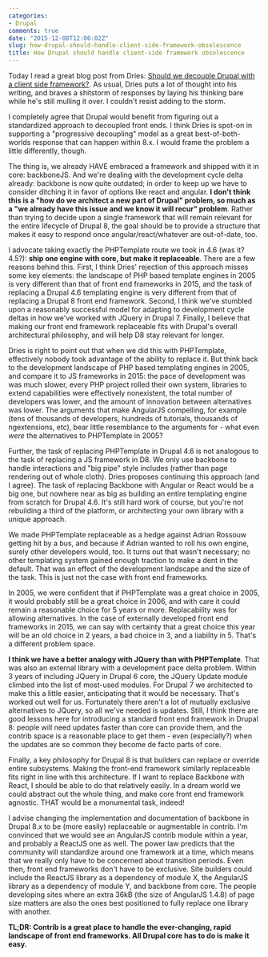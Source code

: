 ```yaml
---
categories:
- Drupal
comments: true
date: "2015-12-08T12:06:02Z"
slug: how-drupal-should-handle-client-side-framework-obsolescence
title: How Drupal should handle client-side framework obsolescence
---
```

Today I read a great blog post from Dries: [Should we decouple Drupal with a client side framework?](http://buytaert.net/should-we-decouple-drupal-with-a-client-side-framework?utm_content=buffer17eab&utm_medium=social&utm_source=twitter.com&utm_campaign=buffer). As usual, Dries puts a lot of thought into his writing, and braves a shitstorm of responses by laying his thinking bare while he's still mulling it over. I couldn't resist adding to the storm.

I completely agree that Drupal would benefit from figuring out a standardized approach to decoupled front ends. I think Dries is spot-on in supporting a "progressive decoupling" model as a great best-of-both-worlds response that can happen within 8.x. I would frame the problem a little differently, though.

The thing is, we already HAVE embraced a framework and shipped with it in core: backboneJS. And we're dealing with the development cycle delta already: backbone is now quite outdated; in order to keep up we have to consider ditching it in favor of options like react and angular.  **I don't think this is a "how do we architect a new part of Drupal" problem, so much as a "we already have this issue and we know it will recur" problem**. Rather than trying to decide upon a single framework that will remain relevant for the entire lifecycle of Drupal 8, the goal should be to provide a structure that makes it easy to respond once angular/react/whatever are out-of-date, too.

I advocate taking exactly the PHPTemplate route we took in 4.6 (was it? 4.5?): **ship one engine with core, but make it replaceable**. There are a few reasons behind this. First, I think Dries' rejection of this approach misses some key elements: the landscape of PHP based template engines in 2005 is very different than that of front end frameworks in 2015, and the task of replacing a Drupal 4.6 templating engine is very different from that of replacing a Drupal 8 front end framework. Second, I think we've stumbled upon a reasonably successful model for adapting to development cycle deltas in how we've worked with JQuery in Drupal 7. Finally, I believe that making our front end framework replaceable fits with Drupal's overall architectural philosophy, and will help D8 stay relevant for longer.

Dries is right to point out that when we did this with PHPTemplate, effectively nobody took advantage of the ability to replace it. But think back to the development landscape of PHP based templating engines in 2005, and compare it to JS frameworks in 2015: the pace of development was was much slower, every PHP project rolled their own system, libraries to extend capabilities were effectively nonexistent, the total number of developers was lower, and the amount of innovation between alternatives was lower. The arguments that make AngularJS compelling, for example (tens of thousands of developers, hundreds of tutorials, thousands of ngextensions, etc), bear little resemblance to the arguments for - what even *were* the alternatives to PHPTemplate in 2005? 

Further, the task of replacing PHPTemplate in Drupal 4.6 is not analogous to the task of replacing a JS framework in D8. We only use backbone to handle interactions and "big pipe" style includes (rather than page rendering out of whole cloth). Dries proposes continuing this approach (and I agree). The task of replacing Backbone with Angular or React would be a big one, but nowhere near as big as building an entire templating engine from scratch for Drupal 4.6. It's still hard work of course, but you're not rebuilding a third of the platform, or architecting your own library with a unique approach.

We made PHPTemplate replaceable as a hedge against Adrian Rossouw getting hit by a bus, and because if Adrian wanted to roll his own engine, surely other developers would, too. It turns out that wasn't necessary; no other templating system gained enough traction to make a dent in the default. That was an effect of the development landscape and the size of the task. This is just not the case with front end frameworks.

In 2005, we were confident that if PHPTemplate was a great choice in 2005, it would probably still be a great choice in 2006, and with care it could remain a reasonable choice for 5 years or more. Replacability was for allowing alternatives. In the case of externally developed front end frameworks in 2015, we can say with certainty that a great choice this year will be an old choice in 2 years, a bad choice in 3, and a liability in 5. That's a different problem space.

**I think we have a better analogy with JQuery than with PHPTemplate**. That was also an external library with a development pace delta problem. Within 3 years of including JQuery in Drupal 6 core, the JQuery Update module climbed into the list of most-used modules. For Drupal 7 we architected to make this a little easier, anticipating that it would be necessary. That's worked out well for us. Fortunately there aren't a lot of mutually exclusive alternatives to JQuery, so all we've needed is updates. Still, I think there are good lessons here for introducing a standard front end framework in Drupal 8: people will need updates faster than core can provide them, and the contrib space is a reasonable place to get them - even (especially?) when the updates are so common they become de facto parts of core.

Finally, a key philosophy for Drupal 8 is that builders can replace or override entire subsystems. Making the front-end framework similarly replaceable fits right in line with this architecture. If I want to replace Backbone with React, I should be able to do that relatively easily. In a dream world we could abstract out the whole thing, and make core front end framework agnostic. THAT would be a monumental task, indeed!
 
I advise changing the implementation and documentation of backbone in Drupal 8.x to be (more easily) replaceable or augmentable in contrib. I'm convinced that we would see an AngularJS contrib module within a year, and probably a ReactJS one as well. The power law predicts that the community will standardize around one framework at a time, which means that we really only have to be concerned about transition periods. Even then, front end frameworks don't have to be exclusive. Site builders could include the ReactJS library as a dependency of module X, the AngularJS library as a dependency of module Y, and backbone from core. The people developing sites where an extra 36kB (the size of AngularJS 1.4.8) of page size matters are also the ones best positioned to fully replace one library with another.

**TL;DR: Contrib is a great place to handle the ever-changing, rapid landscape of front end frameworks. All Drupal core has to do is make it easy.**
